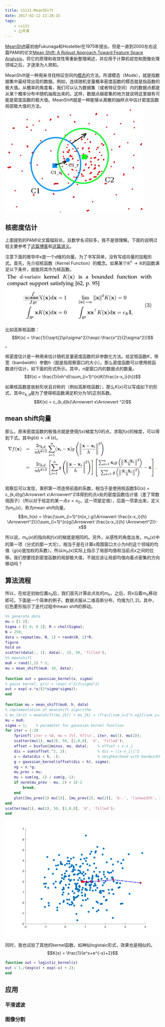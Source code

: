 ```yaml
---
title: CS131-MeanShift
date: 2017-02-12 22:28:15
tags:
    - cs131
    - 公开课
---
```

[MeanShift](https://en.wikipedia.org/wiki/Mean_shift)最初由Fukunaga和Hostetler在1975年提出，但是一直到2000左右这篇PAMI的论文[Mean Shift: A Robust Approach Toward Feature Space Analysis](http://courses.csail.mit.edu/6.869/handouts/PAMIMeanshift.pdf)，将它的原理和收敛性等重新整理阐述，并应用于计算机视觉和图像处理领域之后，才逐渐为人熟知。

MeanShift是一种用来寻找特征空间内[模态](https://en.wikipedia.org/wiki/Mode_(statistics))的方法。所谓模态（Mode），就是指数据集中最经常出现的数据。例如，连续随机变量概率密度函数的模态就是指函数的极大值。从概率的角度看，我们可以认为数据集（或者特征空间）内的数据点都是从某个概率分布中随机抽取出来的。这样，数据点越密集的地方就说明这里越有可能是密度函数的极大值。MeanShift就是一种能够从离散的抽样点中估计密度函数局部极大值的方法。
![MeanShift](/img/meanshift_basics.jpg)

<!-- more -->
## 核密度估计
上面提到的PAMI论文篇幅较长，且数学名词较多，我不是很理解。下面的说明过程主要参考了[这篇博客](https://saravananthirumuruganathan.wordpress.com/2010/04/01/introduction-to-mean-shift-algorithm/)和[这篇讲义](https://saravananthirumuruganathan.wordpress.com/2010/04/01/introduction-to-mean-shift-algorithm/)。

注意下面的推导中$x$是一个$d$维的向量。为了书写简单，没有写成向量的加粗形式。首先，先介绍核函数（Kernel Function）的概念。如果某个$\mathbb{R}^n\rightarrow \mathbb{R}$的函数满足以下条件，就能将其作为核函数。
![kernel](/img/meanshift_kernel_function.png)

比如高斯核函数：
$$K(x) = \frac{1}{\sqrt{2\pi\sigma^2}}\exp(-\frac{x^2}{2\sigma^2})$$。

核密度估计是一种用来估计随机变量密度函数的非参数化方法。给定核函数$K$，带宽（bandwidth）参数$h$（就是指观察窗口的大小）。那么密度函数可以使用核函数进行估计，如下面的形式所示。其中，$n$是窗口内的数据点的数量。
$$f(x) = \frac{1}{nh^d}\sum_{i=1}^{n}K(\frac{x-x_i}{h})$$

如果核函数是放射形状且对称的（例如高斯核函数），那么$K(x)$可以写成如下的形式，其中$c_{k,d}$是为了使得核函数满足积分为$1$的正则系数。
$$K(x) = c_{k,d}k(\Arrowvert x\Arrowvert ^2)$$

## mean shift向量
那么，原来密度函数的极值点就是使得$f(x)$梯度为$0$的点。求取$f(x)$的梯度，可以得到下式。其中$g(s) = -k^\prime(s)$。
![密度函数的梯度](/img/meanshift_gradient_of_density.png)

观察后可以发现，乘积第一项连带前面的系数，相当于是使用核函数$G(x) = c_{k,d}g(\Arrowvert x\Arrowvert^2)$得到的点$x$处的密度函数估计值（差了常数倍因子）（所以对于给定的某一点$x = x_0$，这一项是定值），后面一项拿出来，定义为$m_h(x)$，称为mean shift向量。
$$m_h(x) = \frac{\sum_{i=1}^{n}x_i g(\Arrowvert \frac{x-x_i}{h} \Arrowvert^2)}{\sum_{i=1}^{n}g(\Arrowvert \frac{x-x_i}{h} \Arrowvert^2)}-x$$

所以说，$m_h(x)$的指向和$f(x)$的梯度是相同的。另外，从感性的角度出发。$m_h(x)$中的第一项（分式的那一大坨），相当于是在计算$x$周围窗口大小为$h$的这个领域的均值（$g(s)$是加权的系数）。所以$m_h(x)$实际上指示了局部均值和当前点$x$之间的位移。我们想要找到密度函数的局部极大值，不就应该让局部均值向着点密集的方向移动吗？

## 算法流程
所以，在给定初始位置$x_0$后，我们首先计算此点处的$m_h$，之后，将$x$沿着$m_h$移动即可。下面是一个简单的例子。数据点服从二维高斯分布，均值为$[1, 2]$。其中，红色菱形指示了迭代过程中mean shift的移动。

``` matlab
%% generate data
mu = [1 2];
Sigma = [1 0; 0 2]; R = chol(Sigma);
N = 250;
data = repmat(mu, N, 1) + randn(N, 2)*R;
figure
hold on
scatter(data(:, 1), data(:, 2), 50, 'filled');
%% meanshift
mu0 = rand(1,2) * 5;
mu = mean_shift(mu0, 10, data);

function out = gaussian_kernel(x, sigma)
% gauss kernel, g(x) = \exp(-x^2/2\sigma^2)
out = exp(-x.*x/(2*sigma*sigma));
end

function mu = mean_shift(mu0, h, data)
% implementation of meanshift algorithm
% mu_{k+1} = meanshift(mu_{k}) + mu_{k} = \frac{\sum_i=1^n xg}{\sum_i=1^n g}
mu = mu0;
sigma = 1;    % parameter for gaussian kernel function
for iter = 1:20    
    fprintf('iter = %d, mu = [%f, %f]\n', iter, mu(1), mu(2));
    scatter(mu(1), mu(2), 50, [1,0,0], 'd', 'filled');
    offset = bsxfun(@minus, mu, data);    % offset = x-x_i
    dis = sum(offset.^2, 2);              % dis = ||x-x_i||^2
    x = data(dis < h, :);                 % neighborhood with bandwidth = h
    g = gaussian_kernel(offset(dis < h), sigma);
    xg = x.*g;
    mu_prev = mu;
    mu = sum(xg, 1) / sum(g, 1);
    if norm(mu_prev - mu, 2) < 1E-2
        break;
    end
    plot([mu_prev(1) mu(1)], [mu_prev(2), mu(2)], 'b-.', 'linewidth', 2);
end
scatter(mu(1), mu(2), 50, [1,0,0], 'd', 'filled');
end
```
![](/img/meanshift_simple_demo.png)

同时，我也试验了其他的kernel函数，如神似logistaic形式，效果也是相似的。
$$K(x) = \frac{1}{e^x+e^{-x}+2}$$

``` matlab
function out = logistic_kernel(x)
out = 1./(exp(x) + exp(-x) + 2);
end
```
## 应用
### 平滑滤波
### 图像分割
